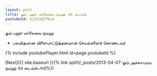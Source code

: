 ```yaml
---
layout: post
title: ஓம் பஹு மாலையை நமஹ ௧௧ டைம்ஸ்
youtubeId: KjGS3AZfKiw
---
```

 
 
 ஓம் பஹு மாலையை நமஹ  
 
 -  பலவிதமான விளையாட்டுத்தனமான செயல்களைக் கொண்டவர் 
 
  
 
  
 
 
 
 
 
 


{% include youtubePlayer.html id=page.youtubeId %}
 
[Next]({{ site.baseurl }}{% link  split1/_posts/2013-04-07-ஓம் அசலாபமய நமஹ ௧௧ டைம்ஸ்.md%})
 
